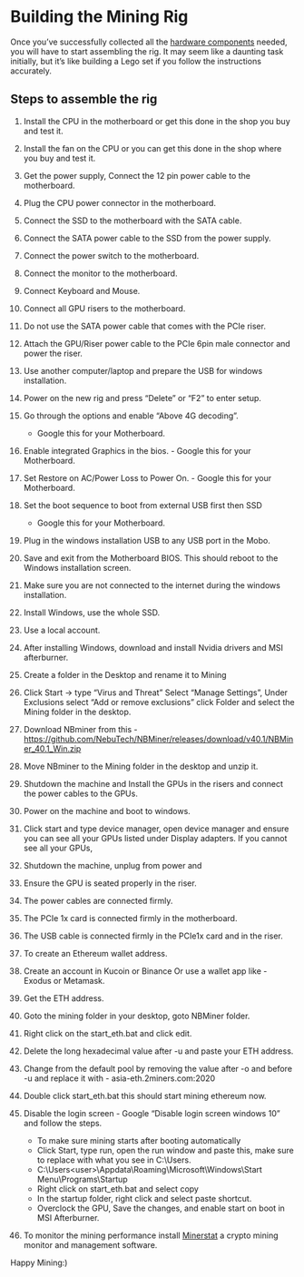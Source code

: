 # Building the Mining Rig

Once you’ve successfully collected all the [hardware components](https://github.com/cryptochunk/mining-getting-started/blob/main/hardware-requirements.md) needed, you will have to start assembling the rig. It may seem like a daunting task initially, but it’s like building a Lego set if you follow the instructions accurately.

## Steps to assemble the rig

1) Install the CPU in the motherboard or get this done in the shop you buy and test it.

2) Install the fan on the CPU or you can get this done in the shop where you buy and test it.

3) Get the power supply, Connect the 12 pin power cable to the motherboard.

4) Plug the CPU power connector in the motherboard.

5) Connect the SSD to the motherboard with the SATA cable.

6) Connect the SATA power cable to the SSD from the power supply.

7) Connect the power switch to the motherboard.

8) Connect the monitor to the motherboard.

9) Connect Keyboard and Mouse.

10) Connect all GPU risers to the motherboard.

11) Do not use the SATA power cable that comes with the PCIe riser.

12) Attach the GPU/Riser power cable to the PCIe 6pin male connector and power the riser.

13) Use another computer/laptop and prepare the USB for windows installation.

14) Power on the new rig and press “Delete” or “F2” to enter setup.

15) Go through the options and enable “Above 4G decoding”. 
	- Google this for your Motherboard.

16) Enable integrated Graphics in the bios. - Google this for your Motherboard.

17) Set Restore on AC/Power Loss to Power On. - Google this for your Motherboard.

18) Set the boot sequence to boot from external USB first then SSD 
	- Google this for your Motherboard.

19) Plug in the windows installation USB to any USB port in the Mobo.

20) Save and exit from the Motherboard BIOS. This should reboot to the Windows installation screen.

21) Make sure you are not connected to the internet during the windows installation.

22) Install Windows, use the whole SSD.

23) Use a local account.

24) After installing Windows, download and install Nvidia drivers and MSI afterburner.

25) Create a folder in the Desktop and rename it to Mining

26) Click Start → type “Virus and Threat” Select “Manage Settings”, Under Exclusions select “Add or remove exclusions” click Folder and select the Mining folder in the desktop.

27) Download NBminer from this - https://github.com/NebuTech/NBMiner/releases/download/v40.1/NBMiner_40.1_Win.zip

28) Move NBminer to the Mining folder in the desktop and unzip it.

29) Shutdown the machine and Install the GPUs in the risers and connect the power cables to the GPUs.

30) Power on the machine and boot to windows.

31) Click start and type device manager, open device manager and ensure you can see all your GPUs listed under Display adapters. If you cannot see all your GPUs,

32) Shutdown the machine, unplug from power and

33) Ensure the GPU is seated properly in the riser.

34) The power cables are connected firmly.

35) The PCIe 1x card is connected firmly in the motherboard.

36) The USB cable is connected firmly in the PCIe1x card and in the riser.

37) To create an Ethereum wallet address.

38) Create an account in Kucoin or Binance Or use a wallet app like - Exodus or Metamask.

39) Get the ETH address.

40) Goto the mining folder in your desktop, goto NBMiner folder.

41) Right click on the start_eth.bat and click edit.

42) Delete the long hexadecimal value after -u and paste your ETH address.

43) Change from the default pool by removing the value after -o and before -u and replace it with - asia-eth.2miners.com:2020

44) Double click start_eth.bat this should start mining ethereum now.

45) Disable the login screen -  Google “Disable login screen windows 10” and follow the steps.
	- To make sure mining starts after booting automatically
	- Click Start, type run, open the run window and paste this, make sure to replace <user> with what you see in C:\Users.
	- C:\Users\<user>\Appdata\Roaming\Microsoft\Windows\Start Menu\Programs\Startup
	- Right click on start_eth.bat and select copy
	- In the startup folder, right click and select paste shortcut.
	- Overclock the GPU, Save the changes, and enable start on boot in MSI Afterburner.

46) To monitor the mining performance install [Minerstat](https://minerstat.com/software/windows) a crypto mining monitor and management software.
	
Happy Mining:)
